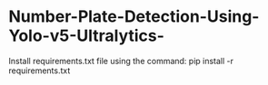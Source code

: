 # Number-Plate-Detection-Using-Yolo-v5-Ultralytics-

Install requirements.txt file using the command:
pip install -r requirements.txt
